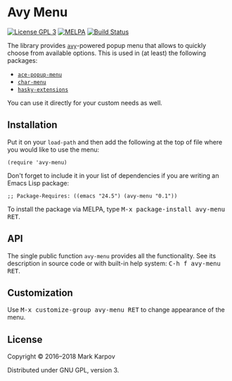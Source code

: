 # Avy Menu

[![License GPL 3](https://img.shields.io/badge/license-GPL_3-green.svg)](http://www.gnu.org/licenses/gpl-3.0.txt)
[![MELPA](https://melpa.org/packages/avy-menu-badge.svg)](https://melpa.org/#/avy-menu)
[![Build Status](https://travis-ci.org/mrkkrp/avy-menu.svg?branch=master)](https://travis-ci.org/mrkkrp/avy-menu)

The library provides [`avy`](https://github.com/abo-abo/avy)-powered popup
menu that allows to quickly choose from available options. This is used in
(at least) the following packages:

* [`ace-popup-menu`](https://github.com/mrkkrp/ace-popup-menu)
* [`char-menu`](https://github.com/mrkkrp/char-menu)
* [`hasky-extensions`](https://github.com/hasky-mode/hasky-extensions)

You can use it directly for your custom needs as well.

## Installation

Put it on your `load-path` and then add the following at the top of file
where you would like to use the menu:

```emacs-lisp
(require 'avy-menu)
```

Don't forget to include it in your list of dependencies if you are writing
an Emacs Lisp package:

```emacs-lisp
;; Package-Requires: ((emacs "24.5") (avy-menu "0.1"))
```

To install the package via MELPA, type <kbd>M-x package-install avy-menu
RET</kbd>.

## API

The single public function `avy-menu` provides all the functionality. See
its description in source code or with built-in help system: <kbd>C-h f
avy-menu RET</kbd>.

## Customization

Use <kbd>M-x customize-group avy-menu RET</kbd> to change appearance of the
menu.

## License

Copyright © 2016–2018 Mark Karpov

Distributed under GNU GPL, version 3.
